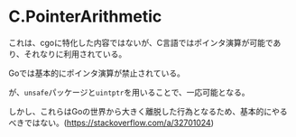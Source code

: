 # C.PointerArithmetic

これは、cgoに特化した内容ではないが、C言語ではポインタ演算が可能であり、それなりに利用されている。

Goでは基本的にポインタ演算が禁止されている。

が、```unsafe```パッケージと```uintptr```を用いることで、一応可能となる。

しかし、これらはGoの世界から大きく離脱した行為となるため、基本的にやるべきではない。(https://stackoverflow.com/a/32701024)
